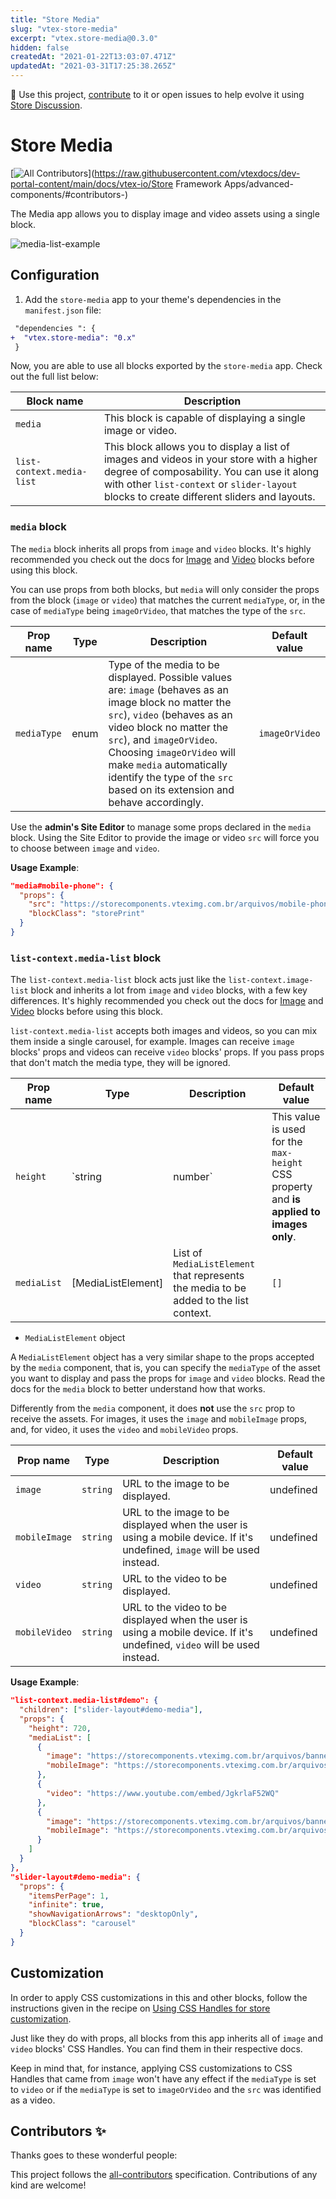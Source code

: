 ```yaml
---
title: "Store Media"
slug: "vtex-store-media"
excerpt: "vtex.store-media@0.3.0"
hidden: false
createdAt: "2021-01-22T13:03:07.471Z"
updatedAt: "2021-03-31T17:25:38.265Z"
---
```

📢 Use this project, [contribute](https://github.com/vtex-apps/store-media) to it or open issues to help evolve it using [Store Discussion](https://github.com/vtex-apps/store-discussion).

# Store Media

<!-- DOCS-IGNORE:start -->
<!-- ALL-CONTRIBUTORS-BADGE:START - Do not remove or modify this section -->

[![All Contributors](https://img.shields.io/badge/all_contributors-0-orange.svg?style=flat-square)](https://raw.githubusercontent.com/vtexdocs/dev-portal-content/main/docs/vtex-io/Store Framework Apps/advanced-components/#contributors-)

<!-- ALL-CONTRIBUTORS-BADGE:END -->
<!-- DOCS-IGNORE:end -->

The Media app allows you to display image and video assets using a single block.

![media-list-example](https://raw.githubusercontent.com/vtexdocs/dev-portal-content/main/images/vtex-store-media-0.gif)
## Configuration

1. Add the `store-media` app to your theme's dependencies in the `manifest.json` file:

```diff
 "dependencies ": {
+  "vtex.store-media": "0.x"
 }
```

Now, you are able to use all blocks exported by the `store-media` app. Check out the full list below:

| Block name                | Description                                                                                                                                                                                                                                               |
| ------------------------- | --------------------------------------------------------------------------------------------------------------------------------------------------------------------------------------------------------------------------------------------------------- |
| `media`                   | This block is capable of displaying a single image or video.                                                                                                                                                                                                 |
| `list-context.media-list` | This block allows you to display a list of images and videos in your store with a higher degree of composability. You can use it along with other `list-context` or `slider-layout` blocks to create different sliders and layouts. |

### `media` block

The `media` block inherits all props from `image` and `video` blocks. It's highly recommended you check out the docs for [Image](https://github.com/vtex-apps/store-image) and [Video](https://github.com/vtex-apps/store-video) blocks before using this block.

You can use props from both blocks, but `media` will only consider the props from the block (`image` or `video`) that matches the current `mediaType`, or, in the case of `mediaType` being `imageOrVideo`, that matches the type of the `src`.

| Prop name   | Type | Description                                                                                                                                                                                                                                                                                                                         | Default value  |
| ----------- | ---- | ----------------------------------------------------------------------------------------------------------------------------------------------------------------------------------------------------------------------------------------------------------------------------------------------------------------------------------- | -------------- |
| `mediaType` | enum | Type of the media to be displayed. Possible values are: `image` (behaves as an image block no matter the `src`), `video` (behaves as an video block no matter the `src`), and `imageOrVideo`. Choosing `imageOrVideo` will make `media` automatically identify the type of the `src` based on its extension and behave accordingly. | `imageOrVideo` |

Use the **admin's Site Editor** to manage some props declared in the `media` block. Using the Site Editor to provide the image or video `src` will force you to choose between `image` and `video`.

**Usage Example**:

```json
"media#mobile-phone": {
  "props": {
    "src": "https://storecomponents.vteximg.com.br/arquivos/mobile-phone.png",
    "blockClass": "storePrint"
  }
}
```

### `list-context.media-list` block

The `list-context.media-list` block acts just like the `list-context.image-list` block and inherits a lot from `image` and `video` blocks, with a few key differences. It's highly recommended you check out the docs for [Image](https://github.com/vtex-apps/store-image) and [Video](https://github.com/vtex-apps/store-video) blocks before using this block.

`list-context.media-list` accepts both images and videos, so you can mix them inside a single carousel, for example. Images can receive `image` blocks' props and videos can receive `video` blocks' props. If you pass props that don't match the media type, they will be ignored.

| Prop name   | Type | Description                                                                                                                                                                                                                                                                                                                         | Default value  |
| ----------- | ---- | ----------------------------------------------------------------------------------------------------------------------------------------------------------------------------------------------------------------------------------------------------------------------------------------------------------------------------------- | -------------- |
| `height` | `string  | number` | This value is used for the `max-height` CSS property and **is applied to images only**. | `420` |
| `mediaList` | [MediaListElement] | List of `MediaListElement` that represents the media to be added to the list context. | `[]` |

- `MediaListElement` object

A `MediaListElement` object has a very similar shape to the props accepted by the `media` component, that is, you can specify the `mediaType` of the asset you want to display and pass the props for `image` and `video` blocks. Read the docs for the `media` block to better understand how that works.

Differently from the `media` component, it does **not** use the `src` prop to receive the assets. For images, it uses the `image` and `mobileImage` props, and, for video, it uses the `video` and `mobileVideo` props.

| Prop name   | Type | Description                                                                                                                                                                                                                                                                                                                         | Default value  |
| ----------- | ---- | ----------------------------------------------------------------------------------------------------------------------------------------------------------------------------------------------------------------------------------------------------------------------------------------------------------------------------------- | -------------- |
| `image` | `string` | URL to the image to be displayed. | undefined |
| `mobileImage` | `string` | URL to the image to be displayed when the user is using a mobile device. If it's undefined, `image` will be used instead. | undefined |
| `video` | `string` | URL to the video to be displayed. | undefined |
| `mobileVideo` | `string` | URL to the video to be displayed when the user is using a mobile device. If it's undefined, `video` will be used instead. | undefined |


**Usage Example**:

```json
"list-context.media-list#demo": {
  "children": ["slider-layout#demo-media"],
  "props": {
    "height": 720,
    "mediaList": [
      {
        "image": "https://storecomponents.vteximg.com.br/arquivos/banner-principal.png",
        "mobileImage": "https://storecomponents.vteximg.com.br/arquivos/banner-principal-mobile.jpg"
      },
      {
        "video": "https://www.youtube.com/embed/JgkrlaF52WQ"
      },
      {
        "image": "https://storecomponents.vteximg.com.br/arquivos/banner.jpg",
        "mobileImage": "https://storecomponents.vteximg.com.br/arquivos/banner-principal-mobile.jpg"
      }
    ]
  }
},
"slider-layout#demo-media": {
  "props": {
    "itemsPerPage": 1,
    "infinite": true,
    "showNavigationArrows": "desktopOnly",
    "blockClass": "carousel"
  }
}
```

## Customization

In order to apply CSS customizations in this and other blocks, follow the instructions given in the recipe on [Using CSS Handles for store customization](https://vtex.io/docs/recipes/style/using-css-handles-for-store-customization).

Just like they do with props, all blocks from this app inherits all of `image` and `video` blocks' CSS Handles. You can find them in their respective docs.

Keep in mind that, for instance, applying CSS customizations to CSS Handles that came from `image` won't have any effect if the `mediaType` is set to `video` or if the `mediaType` is set to `imageOrVideo` and the `src` was identified as a video.

<!-- DOCS-IGNORE:start -->

## Contributors ✨

Thanks goes to these wonderful people:

<!-- ALL-CONTRIBUTORS-LIST:START - Do not remove or modify this section -->
<!-- prettier-ignore-start -->
<!-- markdownlint-disable -->
<!-- markdownlint-enable -->
<!-- prettier-ignore-end -->

<!-- ALL-CONTRIBUTORS-LIST:END -->

This project follows the [all-contributors](https://github.com/all-contributors/all-contributors) specification. Contributions of any kind are welcome!

<!-- DOCS-IGNORE:end -->